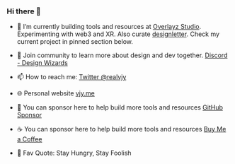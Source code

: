 ### Hi there 👋

- 🔭 I’m currently building tools and resources at [Overlayz Studio](https://overlayz.studio). Experimenting with web3 and XR. Also curate [designletter](https://designletter.co). Check my current project in pinned section below.
- 💬 Join community to learn more about design and dev together. [Discord - Design Wizards](https://designwizards.co)
- 📫 How to reach me: [Twitter @realvjy](https://twitter.com/realvjy)
- 🌐 Personal website [vjy.me](https://vjy.me)
- 💛 You can sponsor here to help build more tools and resources [GitHub Sponsor](https://github.com/sponsors/realvjy)
- ☕ You can sponsor here to help build more tools and resources [Buy Me a Coffee](https://www.buymeacoffee.com/realvjy)


- 🔆 Fav Quote: Stay Hungry, Stay Foolish


